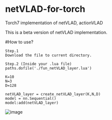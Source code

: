 # netVLAD-for-torch
Torch7 implementation of netVLAD, actionVLAD

This is a beta version of netVLAD implementation.

#How to use?
```
Step.1
Download the file to current directory.
```
```
Step.2 (Inside your .lua file)
paths.dofile('./fun_netVLAD_layer.lua')

K=10
N=3
D=128

netVLAD_layer = create_netVLAD_layer(K,N,D)
model = nn.Sequential()
model:add(netVLAD_layer)
```
![image](https://github.com/shamangary/netVLAD-for-torch/blob/master/netVLAD.png)
